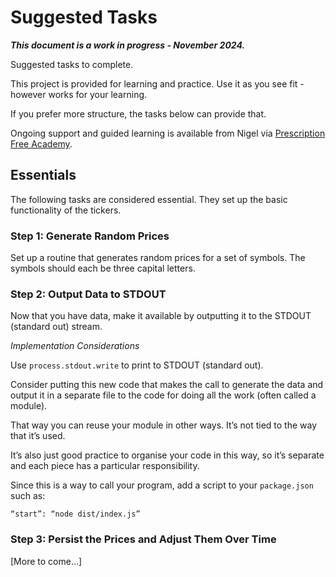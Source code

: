 # Suggested Tasks

***This document is a work in progress - November 2024.***

Suggested tasks to complete.

This project is provided for learning and practice. Use it as you see fit - however works for your learning.

If you prefer more structure, the tasks below can provide that.

Ongoing support and guided learning is available from Nigel via [Prescription Free Academy](https://prescriptionfree.academy/).

## Essentials

The following tasks are considered essential. They set up the basic functionality of the tickers.

### Step 1: Generate Random Prices

Set up a routine that generates random prices for a set of symbols. The symbols should each be three capital letters.

### Step 2: Output Data to STDOUT

Now that you have data, make it available by outputting it to the STDOUT (standard out) stream.

*Implementation Considerations*

Use `process.stdout.write` to print to STDOUT (standard out).

Consider putting this new code that makes the call to generate the data and output it in a separate file to the code for doing all the work (often called a module).

That way you can reuse your module in other ways. It’s not tied to the way that it’s used.

It’s also just good practice to organise your code in this way, so it’s separate and each piece has a particular responsibility.

Since this is a way to call your program, add a script to your `package.json` such as:

```
“start”: “node dist/index.js”
```

### Step 3: Persist the Prices and Adjust Them Over Time

[More to come…]
